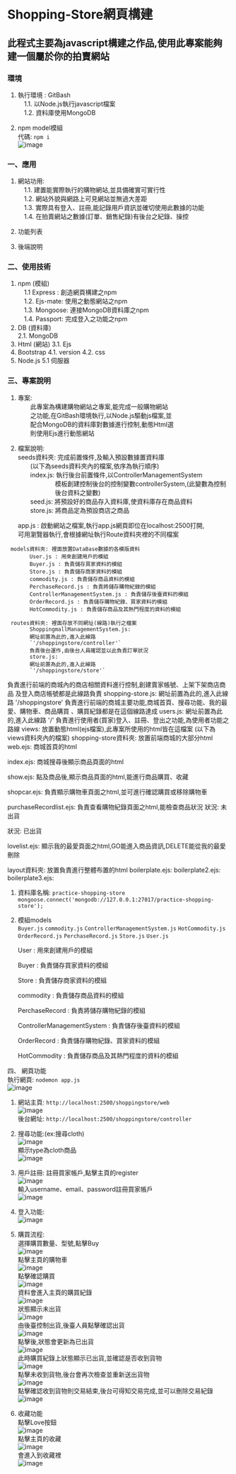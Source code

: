 # Shopping-Store網頁構建

## 此程式主要為javascript構建之作品,使用此專案能夠建一個屬於你的拍賣網站

###  環境   
1. 執行環境 : GitBash   
 &ensp;&ensp;1.1.  以Node.js執行javascript檔案  
 &ensp;&ensp;1.2.  資料庫使用MongoDB  
       
2. npm model模組  
     代碼: `npm i`  
      ![image](https://github.com/Kk0627-1/ShoppingStore_Work/assets/55129180/4d31d7fd-00f8-433e-a397-8ef35f21a089)

### 一、應用
1. 網站功用:  
    &ensp;&ensp;1.1. 建置能實際執行的購物網站,並具備確實可實行性  
    &ensp;&ensp;1.2.  網站外貌與網路上可見網站並無過大差距  
    &ensp;&ensp;1.3.  實際具有登入、註冊,能記錄用戶資訊並確切使用此數據的功能  
    &ensp;&ensp;1.4.  在拍賣網站之數據(訂單、銷售紀錄)有後台之紀錄、操控  
  
 2. 功能列表        
 3. 後端說明    
 

### 二、使用技術  
  1. npm  (模組)  
     &ensp;&ensp;1.1 Express : 創造網頁構建之npm  
     &ensp;&ensp;1.2.  Ejs-mate: 使用之動態網站之npm  
     &ensp;&ensp;1.3.  Mongoose: 連接MongoDB資料庫之npm  
     &ensp;&ensp;1.4.  Passport: 完成登入之功能之npm
  2. DB  (資料庫)  
     2.1. MongoDB
  3. Html (網站)
     3.1. Ejs
  4. Bootstrap
     4.1. version
     4.2. css
  5. Node.js
     5.1  伺服器
  ### 三、專案說明  
   1. 專案:  
      &ensp;&ensp;&ensp;&ensp;此專案為構建購物網站之專案,能完成一般購物網站  
      &ensp;&ensp;&ensp;&ensp;之功能,在GitBash環境執行,以Node.js驅動js檔案,並  
      &ensp;&ensp;&ensp;&ensp;配合MongoDB的資料庫對數據進行控制,動態Html選  
      &ensp;&ensp;&ensp;&ensp;則使用Ejs進行動態網站  

   2. 檔案說明:  
      seeds資料夾: 完成前置條件,及輸入預設數據置資料庫    
      &ensp;&ensp;&ensp;&ensp;(以下為seeds資料夾內的檔案,依序為執行順序)  
      &ensp;&ensp;&ensp;&ensp;index.js: 執行後台前置條件,以ControllerManagementSystem    
                     &ensp;&ensp;&ensp;&ensp;&ensp;&ensp;&ensp;&ensp;&ensp;&ensp;&ensp;&ensp;模板創建控制後台的控制變數controllerSystem,(此變數為控制    
                     &ensp;&ensp;&ensp;&ensp;&ensp;&ensp;&ensp;&ensp;&ensp;&ensp;&ensp;&ensp;後台資料之變數)    
           &ensp;&ensp;&ensp;&ensp;seed.js: 將預設好的商品存入資料庫,使資料庫存在商品資料    
           &ensp;&ensp;&ensp;&ensp;store.js: 將商品定為預設商店之商品  
        
      app.js : 啟動網站之檔案,執行app.js網頁即位在localhost:2500打開,  
              可用瀏覽器執行,會根據網址執行Route資料夾裡的不同檔案  
              
     models資料夾: 裡面放置DataBase數據的各模版資料  
           User.js : 用來創建用戶的模組  
           Buyer.js : 負責儲存買家資料的模組  
           Store.js : 負責儲存商家資料的模組  
           commodity.js : 負責儲存商品資料的模組  
           PerchaseRecord.js : 負責將儲存購物紀錄的模組  
           ControllerManagementSystem.js : 負責儲存後臺資料的模組  
           OrderRecord.js : 負責儲存購物紀錄、買家資料的模組  
           HotCommodity.js : 負責儲存商品及其熱門程度的資料的模組  
           
     routes資料夾: 裡面存放不同網址(線路)執行之檔案  
           ShoppingmallManagementSystem.js:   
           網址前置為此的,進入此線路  
           `'/shoppingstore/controller'`  
           負責後台運作,由後台人員確認並以此負責訂單狀況  
           store.js:   
           網址前置為此的,進入此線路  
           `'/shoppingstore/store'`  
負責進行前端的商城內的商店相關資料進行控制,創建賣家帳號、上架下架商店商品
及登入商店帳號都是此線路負責
shopping-store.js:
網址前置為此的,進入此線路
'/shoppingstore'
負責進行前端的商城主要功能,商城首頁、搜尋功能、我的最愛、購物車、商品購買
、購買紀錄都是在這個線路達成
users.js:
網址前置為此的,進入此線路
'/'
負責進行使用者(買家)登入、註冊、登出之功能,為使用者功能之路線
views: 放置動態html(ejs檔案),此專案所使用的html皆在這檔案
(以下為views資料夾內的檔案)
shopping-store資料夾: 放置前端商城的大部分html
web.ejs: 商城首頁的html

index.ejs: 商城搜尋後顯示商品頁面的html

show.ejs: 點及商品後,顯示商品頁面的html,能進行商品購買、收藏

shopcar.ejs: 負責顯示購物車頁面之html,並可進行確認購買或移除購物車

purchaseRecordlist.ejs: 負責查看購物紀錄頁面之html,能檢查商品狀況
狀況: 未出貨

狀況: 已出貨

lovelist.ejs: 顯示我的最愛頁面之html,GO能進入商品資訊,DELETE能從我的最愛刪除

layout資料夾: 放置負責進行整體布置的html
boilerplate.ejs: 
boilerplate2.ejs: 
boilerplate3.ejs: 

  1. 資料庫名稱: `practice-shopping-store`  
     `mongoose.connect('mongodb://127.0.0.1:27017/practice-shopping-store');`  
  2. 模組models  
     `Buyer.js` `commodity.js` `ControllerManagementSystem.js` `HotCommodity.js`  
     `OrderRecord.js` `PerchaseRecord.js` `Store.js` `User.js`  
       
     User : 用來創建用戶的模組  
     
     Buyer : 負責儲存買家資料的模組  
      
     Store : 負責儲存商家資料的模組  
     
     commodity : 負責儲存商品資料的模組  
     
     PerchaseRecord : 負責將儲存購物紀錄的模組  
     
     ControllerManagementSystem : 負責儲存後臺資料的模組  
     
     OrderRecord : 負責儲存購物紀錄、買家資料的模組  
     
     HotCommodity : 負責儲存商品及其熱門程度的資料的模組    

四、 網頁功能  
     執行網頁: `nodemon app.js`  
     ![image](https://github.com/Kk0627-1/ShoppingStore_Work/assets/55129180/38a1cef2-57fe-49ba-8930-f17816d5fa92)  

  1. 網站主頁: `http://localhost:2500/shoppingstore/web`  
     ![image](https://github.com/Kk0627-1/ShoppingStore_Work/assets/55129180/29b8ae0e-6f7f-4f3a-9727-df33d10588ac)  
     後台網址: `http://localhost:2500/shoppingstore/controller`  
  2. 搜尋功能:(ex:搜尋cloth)  
     ![image](https://github.com/Kk0627-1/ShoppingStore_Work/assets/55129180/7ea97672-cc9d-48a4-9184-07188fabb629)  
     顯示type為cloth商品  
     ![image](https://github.com/Kk0627-1/ShoppingStore_Work/assets/55129180/59f1403f-f10a-4946-8fc0-725027d1deed)  
    
  3. 用戶註冊: 註冊買家帳戶,點擊主頁的register  
     ![image](https://github.com/Kk0627-1/ShoppingStore_Work/assets/55129180/4dca8f0c-a7c5-486c-a636-d9901da69d65)  
     輸入username、email、password註冊買家帳戶  
      ![image](https://github.com/Kk0627-1/ShoppingStore_Work/assets/55129180/edcf62f8-d94b-4c65-8a4d-eb7b6a236a54)  
     
  4. 登入功能:   
     ![image](https://github.com/Kk0627-1/ShoppingStore_Work/assets/55129180/5ed5ca41-4bd9-4e4d-87ee-98ba8db011e7)  

  5. 購買流程:  
     選擇購買數量、型號,點擊Buy  
     ![image](https://github.com/Kk0627-1/ShoppingStore_Work/assets/55129180/59dd1c84-1553-488c-b2be-6f1a27f5c5e1)  
     點擊主頁的購物車  
     ![image](https://github.com/Kk0627-1/ShoppingStore_Work/assets/55129180/bc30723a-8e42-438f-bc4f-f616c345302b)  
     點擊確認購買  
     ![image](https://github.com/Kk0627-1/ShoppingStore_Work/assets/55129180/bf9e3434-f1b0-4393-8389-42588910d9b5)  
     資料會進入主頁的購買紀錄  
     ![image](https://github.com/Kk0627-1/ShoppingStore_Work/assets/55129180/dc0b53de-a964-4cf8-bc63-c93626c709ff)  
     狀態顯示未出貨  
     ![image](https://github.com/Kk0627-1/ShoppingStore_Work/assets/55129180/da33a4f5-7ae1-4940-8634-0be477dfd636)  
     由後臺控制出貨,後臺人員點擊確認出貨  
     ![image](https://github.com/Kk0627-1/ShoppingStore_Work/assets/55129180/a90fe68c-e81a-4c03-80c0-8663bea9d3aa)  
     點擊後,狀態會更新為已出貨  
     ![image](https://github.com/Kk0627-1/ShoppingStore_Work/assets/55129180/ee35cce6-b04b-456a-aec6-d2927a863271)  
     此時購買紀錄上狀態顯示已出貨,並確認是否收到貨物  
     ![image](https://github.com/Kk0627-1/ShoppingStore_Work/assets/55129180/fa62e77c-eda5-49ee-be01-7b356562b910)  
     點擊未收到貨物,後台會再次檢查並重新送出貨物  
     ![image](https://github.com/Kk0627-1/ShoppingStore_Work/assets/55129180/655db6b4-63d5-48b2-a9dd-053bf4b32eec)  
     點擊確認收到貨物則交易結束,後台可得知交易完成,並可以刪除交易紀錄  
     ![image](https://github.com/Kk0627-1/ShoppingStore_Work/assets/55129180/6501644a-c886-4166-ae6a-0d28e72f2b36)  
  
  6. 收藏功能  
     點擊Love按鈕  
     ![image](https://github.com/Kk0627-1/ShoppingStore_Work/assets/55129180/cd7763ff-2080-4c38-b6fe-50c41e70df49)  
     點擊主頁的收藏  
     ![image](https://github.com/Kk0627-1/ShoppingStore_Work/assets/55129180/42b2b1aa-04b6-40a8-afa9-ca7a1d0ab5d0)  
     會進入到收藏裡  
     ![image](https://github.com/Kk0627-1/ShoppingStore_Work/assets/55129180/91937620-1ed8-4a1d-a36d-fdaedab0a97d)  
     





















   
